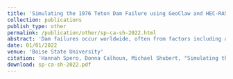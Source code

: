 ```yaml
---
title: 'Simulating the 1976 Teton Dam Failure using GeoClaw and HEC-RAS and Comparing with Historical Observations'
collection: publications
publish_type: other
permalink: /publication/other/sp-ca-sh-2022.html
abstract: 'Dam failures occur worldwide, often from factors including aging structures, extreme hydrologic loading, and design oversights related to the changing climate. Understanding and mitigating risk to downstream inhabited areas require developing and improving low-cost high-fidelity tools, such as numerical models, which allow emergency managers to predict the consequences of dam failures better. Two-dimensional (2D) depth- averaged hydraulic models can provide valuable insights into the importance of breach parameters or downstream flow characteristics, but historical studies considering historic failures using real topographies are less common in literature. This study compares GeoClaw, a 2D hydraulic model with novel adaptive mesh refinement capabilities, to an industry standard software HEC-RAS (Hydrologic Engineering Center - River Analysis System) using the 1976 Teton Dam failure as a case study. The suitability of GeoClaw for dam failure modeling is determined based on its capability to resolve inundation extent and flood wave arrival times. This study performs sensitivity analyses of the HEC-RAS model to compare an instantaneous dam breach assumption with a time-dependent breach formation for quantifying the model uncertainty. We find the 2D GeoClaw dam-break model results compare reasonably with historical gauge records and field observational data and HEC-RAS results. The model demonstrates stability and relatively low computational costs. Our findings highlight opportunities for future work, with the GeoClaw software performance supporting continued studies to evaluate performance. Outcomes of this study will assist dam owners, floodplain managers, and emergency managers by providing an additional tool for estimating the impacts of dam failures to protect lives and infrastruc- ture downstream.'
date: 01/01/2022
venue: 'Boise State University'
citation: 'Hannah Spero, Donna Calhoun, Michael Shubert, "Simulating the 1976 Teton Dam Failure using GeoClaw and HEC-RAS and Comparing with Historical Observations", <i>Boise State University</i>, 2022.'
download: sp-ca-sh-2022.pdf
---
```

